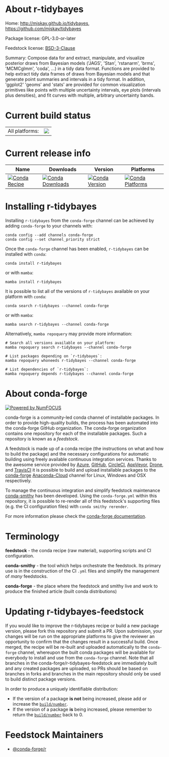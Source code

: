 About r-tidybayes
=================

Home: http://mjskay.github.io/tidybayes, https://github.com/mjskay/tidybayes

Package license: GPL-3.0-or-later

Feedstock license: [BSD-3-Clause](https://github.com/conda-forge/r-tidybayes-feedstock/blob/main/LICENSE.txt)

Summary: Compose data for and extract, manipulate, and visualize posterior draws from Bayesian models ('JAGS', 'Stan', 'rstanarm', 'brms', 'MCMCglmm', 'coda', ...) in a tidy data format. Functions are provided to help extract tidy data frames of draws from Bayesian models and that generate point summaries and intervals in a tidy format. In addition, 'ggplot2' 'geoms' and 'stats' are provided for common visualization primitives like points with multiple uncertainty intervals, eye plots (intervals plus densities), and fit curves with multiple, arbitrary uncertainty bands.

Current build status
====================


<table><tr><td>All platforms:</td>
    <td>
      <a href="https://dev.azure.com/conda-forge/feedstock-builds/_build/latest?definitionId=1728&branchName=main">
        <img src="https://dev.azure.com/conda-forge/feedstock-builds/_apis/build/status/r-tidybayes-feedstock?branchName=main">
      </a>
    </td>
  </tr>
</table>

Current release info
====================

| Name | Downloads | Version | Platforms |
| --- | --- | --- | --- |
| [![Conda Recipe](https://img.shields.io/badge/recipe-r--tidybayes-green.svg)](https://anaconda.org/conda-forge/r-tidybayes) | [![Conda Downloads](https://img.shields.io/conda/dn/conda-forge/r-tidybayes.svg)](https://anaconda.org/conda-forge/r-tidybayes) | [![Conda Version](https://img.shields.io/conda/vn/conda-forge/r-tidybayes.svg)](https://anaconda.org/conda-forge/r-tidybayes) | [![Conda Platforms](https://img.shields.io/conda/pn/conda-forge/r-tidybayes.svg)](https://anaconda.org/conda-forge/r-tidybayes) |

Installing r-tidybayes
======================

Installing `r-tidybayes` from the `conda-forge` channel can be achieved by adding `conda-forge` to your channels with:

```
conda config --add channels conda-forge
conda config --set channel_priority strict
```

Once the `conda-forge` channel has been enabled, `r-tidybayes` can be installed with `conda`:

```
conda install r-tidybayes
```

or with `mamba`:

```
mamba install r-tidybayes
```

It is possible to list all of the versions of `r-tidybayes` available on your platform with `conda`:

```
conda search r-tidybayes --channel conda-forge
```

or with `mamba`:

```
mamba search r-tidybayes --channel conda-forge
```

Alternatively, `mamba repoquery` may provide more information:

```
# Search all versions available on your platform:
mamba repoquery search r-tidybayes --channel conda-forge

# List packages depending on `r-tidybayes`:
mamba repoquery whoneeds r-tidybayes --channel conda-forge

# List dependencies of `r-tidybayes`:
mamba repoquery depends r-tidybayes --channel conda-forge
```


About conda-forge
=================

[![Powered by
NumFOCUS](https://img.shields.io/badge/powered%20by-NumFOCUS-orange.svg?style=flat&colorA=E1523D&colorB=007D8A)](https://numfocus.org)

conda-forge is a community-led conda channel of installable packages.
In order to provide high-quality builds, the process has been automated into the
conda-forge GitHub organization. The conda-forge organization contains one repository
for each of the installable packages. Such a repository is known as a *feedstock*.

A feedstock is made up of a conda recipe (the instructions on what and how to build
the package) and the necessary configurations for automatic building using freely
available continuous integration services. Thanks to the awesome service provided by
[Azure](https://azure.microsoft.com/en-us/services/devops/), [GitHub](https://github.com/),
[CircleCI](https://circleci.com/), [AppVeyor](https://www.appveyor.com/),
[Drone](https://cloud.drone.io/welcome), and [TravisCI](https://travis-ci.com/)
it is possible to build and upload installable packages to the
[conda-forge](https://anaconda.org/conda-forge) [Anaconda-Cloud](https://anaconda.org/)
channel for Linux, Windows and OSX respectively.

To manage the continuous integration and simplify feedstock maintenance
[conda-smithy](https://github.com/conda-forge/conda-smithy) has been developed.
Using the ``conda-forge.yml`` within this repository, it is possible to re-render all of
this feedstock's supporting files (e.g. the CI configuration files) with ``conda smithy rerender``.

For more information please check the [conda-forge documentation](https://conda-forge.org/docs/).

Terminology
===========

**feedstock** - the conda recipe (raw material), supporting scripts and CI configuration.

**conda-smithy** - the tool which helps orchestrate the feedstock.
                   Its primary use is in the construction of the CI ``.yml`` files
                   and simplify the management of *many* feedstocks.

**conda-forge** - the place where the feedstock and smithy live and work to
                  produce the finished article (built conda distributions)


Updating r-tidybayes-feedstock
==============================

If you would like to improve the r-tidybayes recipe or build a new
package version, please fork this repository and submit a PR. Upon submission,
your changes will be run on the appropriate platforms to give the reviewer an
opportunity to confirm that the changes result in a successful build. Once
merged, the recipe will be re-built and uploaded automatically to the
`conda-forge` channel, whereupon the built conda packages will be available for
everybody to install and use from the `conda-forge` channel.
Note that all branches in the conda-forge/r-tidybayes-feedstock are
immediately built and any created packages are uploaded, so PRs should be based
on branches in forks and branches in the main repository should only be used to
build distinct package versions.

In order to produce a uniquely identifiable distribution:
 * If the version of a package **is not** being increased, please add or increase
   the [``build/number``](https://docs.conda.io/projects/conda-build/en/latest/resources/define-metadata.html#build-number-and-string).
 * If the version of a package **is** being increased, please remember to return
   the [``build/number``](https://docs.conda.io/projects/conda-build/en/latest/resources/define-metadata.html#build-number-and-string)
   back to 0.

Feedstock Maintainers
=====================

* [@conda-forge/r](https://github.com/conda-forge/r/)

